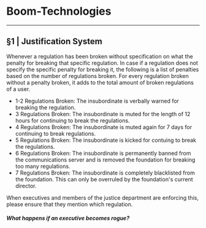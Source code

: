 # Boom-Technologies

----------------------------------------------------------

## §1 | Justification System
Whenever a regulation has been broken without specification on what the penalty for breaking that specific regulation. In case if a regulation does not specify the specific penalty for breaking it, the following is a list of penalties based on the number of regulations broken. For every regulation broken without a penalty broken, it adds to the total amount of broken regulations of a user. 

- 1-2 Regulations Broken: The insubordinate is verbally warned for breaking the regulation. 
- 3 Regulations Broken: The insubordinate is muted for the length of 12 hours for continuing to break the regulations. 
- 4 Regulations Broken: The insubordinate is muted again for 7 days for continuing to break regulations.
- 5 Regulations Broken: The insubordinate is kicked for contuing to break the regulations.
- 6 Regulations Broken: The insubordinate is permanently banned from the communications server and is removed the foundation for breaking too many regulations. 
- 7 Regulations Broken: The insubordinate is completely blacklisted from the foundation. This can only be overruled by the foundation's current director.

When executives and members of the justice department are enforcing this, please ensure that they mention which regulation.

##### What happens if an executive becomes rogue?

